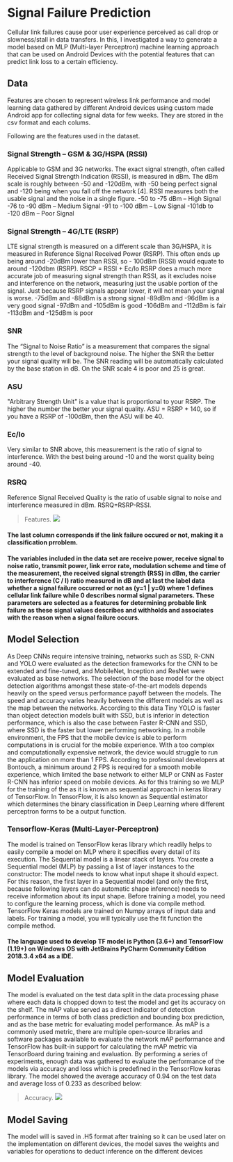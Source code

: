 # Signal Failure Prediction
 Cellular link failures cause poor user experience perceived as call drop or slowness/stall in data transfers. In this, I investigated a way to generate a model based on MLP (Multi-layer Perceptron) machine learning approach that can be used on Android Devices with the potential features that can predict link loss to a certain efficiency.
 
 
 ## Data
 Features are chosen to represent wireless link performance and model learning data gathered by different Android devices using custom made Android app for collecting signal data for few weeks. They are stored in the csv format and each colums.
 
 Following are the features used in the dataset.
 
### Signal Strength – GSM & 3G/HSPA (RSSI)
 Applicable to GSM and 3G networks. The exact signal strength, often called Received Signal Strength Indication (RSSI), is measured in dBm. The dBm scale is roughly between -50 and -120dBm, with -50 being perfect signal and -120 being when you fall off the network [4]. RSSI measures both the usable signal and the noise in a single figure.
 -50 to -75 dBm – High Signal
 -76 to -90 dBm – Medium Signal
 -91 to -100 dBm – Low Signal
 -101db to -120 dBm – Poor Signal
 
### Signal Strength – 4G/LTE (RSRP)
 LTE signal strength is measured on a different scale than 3G/HSPA, it is measured in Reference Signal Received Power (RSRP). This often ends up being around -20dBm lower than RSSI, so - 100dBm (RSSI) would equate to around -120dbm (RSRP).
 RSCP = RSSI + Ec/Io
 RSRP does a much more accurate job of measuring signal strength than RSSI, as it excludes noise and interference on the network, measuring just the usable portion of the signal. Just because RSRP signals appear lower, it will not mean your signal is worse.
 -75dBm and -88dBm is a strong signal
 -89dBm and -96dBm is a very good signal
 -97dBm and -105dBm is good
 -106dBm and -112dBm is fair
 -113dBm and -125dBm is poor

### SNR
 The “Signal to Noise Ratio” is a measurement that compares the signal strength to the level of background noise. The higher the SNR the better your signal quality will be. The SNR reading will be automatically calculated by the base station in dB. On the SNR scale 4 is poor and 25 is great.
### ASU
 "Arbitrary Strength Unit" is a value that is proportional to your RSRP. The higher the number the better your signal quality. ASU = RSRP + 140, so if you have a RSRP of -100dBm, then the ASU will be 40.
### Ec/Io
 Very similar to SNR above, this measurement is the ratio of signal to interference. With the best being around -10 and the worst quality being around -40.
### RSRQ
 Reference Signal Received Quality is the ratio of usable signal to noise and interference measured in dBm. 
 RSRQ=RSRP-RSSI.
 
 > Features.
![](https://i.ibb.co/fvnMMqB/features.png)


#### The last column corresponds if the link failure occured or not, making it a classification prroblem.

#### The variables included in the data set are receive power, receive signal to noise ratio, transmit power, link error rate, modulation scheme and time of the measurement, the received signal strength (RSS) in dBm, the carrier to interference (C / I) ratio measured in dB and at last the label data whether a signal failure occurred or not as (y=1 | y=0) where 1 defines cellular link failure while 0 describes normal signal parameters. These parameters are selected as a features for determining probable link failure as these signal values describes and withholds and associates with the reason when a signal failure occurs.

## Model Selection

 As Deep CNNs require intensive training, networks such as SSD, R-CNN and YOLO were evaluated as the detection frameworks for the CNN to be extended and fine-tuned, and MobileNet, Inception and ResNet were evaluated as base networks. 
The selection of the base model for the object detection algorithms amongst these state-of-the-art models depends heavily on the speed versus performance payoff between the models. The speed and accuracy varies heavily between the different models as well as the map between the networks. According to this data Tiny YOLO is faster than object detection models built with SSD, but is inferior in detection performance, which is also the case between Faster R-CNN and SSD, where SSD is the faster but lower performing networking.
 In a mobile environment, the FPS that the mobile device is able to perform computations in is crucial for the mobile experience. With a too complex and computationally expensive network, the device would struggle to run the application on more than 1 FPS. According to professional developers at Bontouch, a minimum around 2 FPS is required for a smooth mobile experience, which limited the base network to either MLP or CNN as Faster R-CNN has inferior speed on mobile devices. As for this training so we MLP for the training of the as it is known as sequential approach in keras library of TensorFlow.
In TensorFlow, it is also known as Sequential estimator which determines the binary classification in Deep Learning where different perceptron forms to be a output function.

### Tensorflow-Keras (Multi-Layer-Perceptron)
 The model is trained on TensorFlow keras library which readily helps to easily compile a model on MLP where it specifies every detail of its execution. The Sequential model is a linear stack of layers.
You create a Sequential model (MLP) by passing a list of layer instances to the constructor:
The model needs to know what input shape it should expect. For this reason, the first layer in a Sequential model (and only the first, because following layers can do automatic shape inference) needs to receive information about its input shape.
Before training a model, you need to configure the learning process, which is done via compile method. TensorFlow Keras models are trained on Numpy arrays of input data and labels. For training a model, you will typically use the fit function the compile method.

#### The language used to develop TF model is Python (3.6+) and TensorFlow (1.19+) on Windows OS with JetBrains PyCharm Community Edition 2018.3.4 x64 as a IDE.

## Model Evaluation
 The model is evaluated on the test data split in the data processing phase where each data is chopped down to test the model and get its accuracy on the shelf. The mAP value served as a direct indicator of detection performance in terms of both class prediction and bounding box prediction, and as the base metric for evaluating model performance. As mAP is a commonly used metric, there are multiple open-source libraries and software packages available to evaluate the network mAP performance and TensorFlow has built-in support for calculating the mAP metric via TensorBoard during training and evaluation. By performing a series of experiments, enough data was gathered to evaluate the performance of the models via accuracy and loss which is predefined in the TensorFlow keras library.
The model showed the average accuracy of 0.94 on the test data and average loss of 0.233 as described below:

 > Accuracy.
![](https://i.ibb.co/8mcr2vh/model-accuracy.png)

## Model Saving
 The model will is saved in .H5 format after training so it can be used later on the implementation on different devices, the model saves the weights and variables for operations to deduct inference on the different devices
